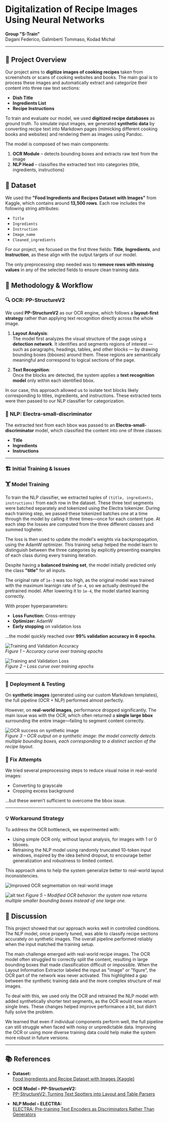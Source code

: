 # Digitalization of Recipe Images Using Neural Networks

**Group "S-Train"**  
Dagani Federico, Galimberti Tommaso, Kodad Michal

---

## 📄 Project Overview

Our project aims to **digitize images of cooking recipes** taken from screenshots or scans of cooking websites and books. The main goal is to process these images and automatically extract and categorize their content into three raw text sections:

- **Dish Title**  
- **Ingredients List** 
- **Recipe Instructions** 

To train and evaluate our model, we used **digitized recipe databases** as ground truth. To simulate input images, we generated **synthetic data** by converting recipe text into Markdown pages (mimicking different cooking books and websites) and rendering them as images using Pandoc.

The model is composed of two main components:

1. **OCR Module** – detects bounding boxes and extracts raw text from the image  
2. **NLP Head** – classifies the extracted text into categories (title, ingredients, instructions)

## 🧾 Dataset

We used the **"Food Ingredients and Recipes Dataset with Images"** from Kaggle, which contains around **13,500 rows**. Each row includes the following string attributes:

- `Title`  
- `Ingredients`  
- `Instruction`  
- `Image_name`  
- `Cleaned_ingredients`

For our project, we focused on the first three fields: **Title**, **Ingredients**, and **Instruction**, as these align with the output targets of our model.

The only preprocessing step needed was to **remove rows with missing values** in any of the selected fields to ensure clean training data.



## 🧪 Methodology & Workflow

### 🔍 OCR: PP-StructureV2  

We used **PP-StructureV2** as our OCR engine, which follows a **layout-first strategy** rather than applying text recognition directly across the whole image.

1. **Layout Analysis**:  
   The model first analyzes the visual structure of the page using a **detection network**. It identifies and segments regions of interest — such as paragraphs, headings, tables, and other blocks — by drawing bounding boxes (bboxes) around them. These regions are semantically meaningful and correspond to logical sections of the page.

2. **Text Recognition**:  
   Once the blocks are detected, the system applies a **text recognition model** only within each identified bbox.

In our case, this approach allowed us to isolate text blocks likely corresponding to titles, ingredients, and instructions. These extracted texts were then passed to our NLP classifier for categorization.

### 🧠 NLP: Electra-small-discriminator  
The extracted text from each bbox was passed to an **Electra-small-discriminator** model, which classified the content into one of three classes:  
- **Title**  
- **Ingredients**  
- **Instructions**

---

### 🏗️ Initial Training & Issues  

### 🏋️ Model Training

To train the NLP classifier, we extracted tuples of `(title, ingredients, instructions)` from each row in the dataset. These three text segments were batched separately and tokenized using the Electra tokenizer. During each training step, we passed these tokenized batches one at a time through the model by calling it three times—once for each content type. At each step the losses are computed from the three different classes and summed togheter.

 The loss is then used to update the model's weights via backpropagation, using the AdamW optimizer. This training setup helped the model learn to distinguish between the three categories by explicitly presenting examples of each class during every training iteration.

Despite having a **balanced training set**, the model initially predicted only the class **"title"** for all inputs.  

The original rate of `1e-3` was too high, as the original model was trained with the maximum learnign rate of `5e-4`, so we actually destroyed the pretrained model. After lowering it to `1e-4`, the model started learning correctly.

With proper hyperparameters:
- **Loss Function:** Cross-entropy  
- **Optimizer:** AdamW  
- **Early stopping** on validation loss  

…the model quickly reached over **99% validation accuracy in 6 epochs**.

![Training and Validation Accuracy](acc.svg)  
*Figure 1 – Accuracy curve over training epochs*

![Training and Validation Loss](loss.svg)  
*Figure 2 – Loss curve over training epochs*



---

### 🚀 Deployment & Testing

On **synthetic images** (generated using our custom Markdown templates), the full pipeline (OCR + NLP) performed almost perfectly.

However, on **real-world images**, performance dropped significantly. The main issue was with the OCR, which often returned a **single large bbox** surrounding the entire image—failing to segment content correctly.

![OCR success on synthetic image](01.png)  
*Figure 3 – OCR output on a synthetic image: the model correctly detects multiple bounding boxes, each corresponding to a distinct section of the recipe layout.*



### 🔧 Fix Attempts

We tried several preprocessing steps to reduce visual noise in real-world images:
- Converting to grayscale  
- Cropping excess background  

…but these weren’t sufficient to overcome the bbox issue.

---

### 💡 Workaround Strategy

To address the OCR bottleneck, we experimented with:
- Using simple OCR only, without layout analysis, for images with 1 or 0 bboxes. 
- Retraining the NLP model using randomly truncated 10-token input windows, inspired by the idea behind dropout, to encourage better generalization and robustness to limited context.

This approach aims to help the system generalize better to real-world layout inconsistencies.

![Improved OCR segmentation on real-world image](04.png)  

![alt text](00.png)
*Figure 5 – Modified OCR behavior: the system now returns multiple smaller bounding boxes instead of one large one.*


## 💬 Discussion

This project showed that our approach works well in controlled conditions. The NLP model, once properly tuned, was able to classify recipe sections accurately on synthetic images. The overall pipeline performed reliably when the input matched the training setup.

The main challenge emerged with real-world recipe images. The OCR model often struggled to correctly split the content, resulting in large bounding boxes that made classification difficult or impossible. When the Layout Information Extractor labeled the input as "image" or "figure", the OCR part of the network was never activated. This highlighted a gap between the synthetic training data and the more complex structure of real images.

To deal with this, we used only the OCR and retrained the NLP model with added synthetically shorter text segments, as the OCR would now return single lines. These changes helped improve performance a bit, but didn’t fully solve the problem.

We learned that even if individual components perform well, the full pipeline can still struggle when faced with noisy or unpredictable data. Improving the OCR or using more diverse training data could help make the system more robust in future versions.


---

## 📚 References

- **Dataset:**  
  [Food Ingredients and Recipe Dataset with Images (Kaggle)](https://www.kaggle.com/datasets/pes12017000148/food-ingredients-and-recipe-dataset-with-images)

- **OCR Model – PP-StructureV2:**  
  [PP-StructureV2: Turning Text Spotters into Layout and Table Parsers](https://arxiv.org/abs/2210.05391)

- **NLP Model – ELECTRA:**  
  [ELECTRA: Pre-training Text Encoders as Discriminators Rather Than Generators](https://openreview.net/pdf?id=r1xMH1BtvB)


